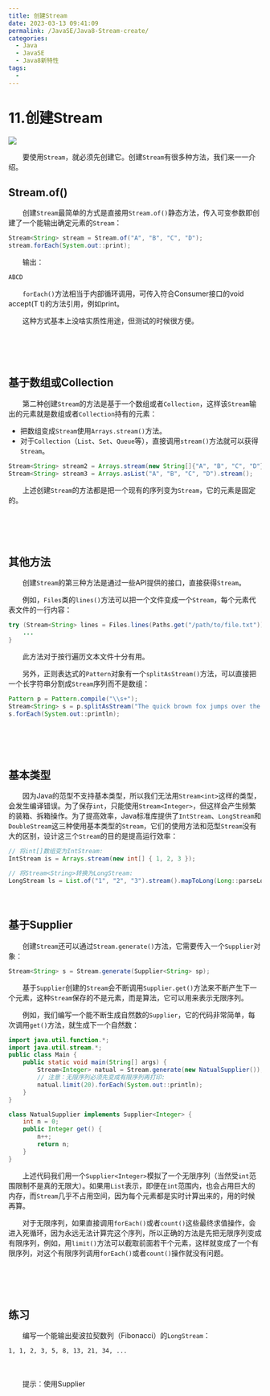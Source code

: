 ```yaml
---
title: 创建Stream
date: 2023-03-13 09:41:09
permalink: /JavaSE/Java8-Stream-create/
categories:
  - Java
  - JavaSE
  - Java8新特性
tags:
  - 
---
```


# 11.创建Stream

![](https://image.peterjxl.com/blog/202.jpg)

　　要使用`Stream`，就必须先创建它。创建`Stream`有很多种方法，我们来一一介绍。

<!-- more -->

## Stream.of()

　　创建`Stream`最简单的方式是直接用`Stream.of()`静态方法，传入可变参数即创建了一个能输出确定元素的`Stream`：

```java
Stream<String> stream = Stream.of("A", "B", "C", "D");
stream.forEach(System.out::print);
```

　　输出：

```java
ABCD
```

　　`forEach()`方法相当于内部循环调用，可传入符合Consumer接口的void accept(T t)的方法引用，例如print。

　　这种方式基本上没啥实质性用途，但测试的时候很方便。

　　‍

　　‍

## 基于数组或Collection

　　第二种创建`Stream`的方法是基于一个数组或者`Collection`，这样该`Stream`输出的元素就是数组或者`Collection`持有的元素：

* 把数组变成`Stream`使用`Arrays.stream()`方法。
* 对于`Collection`（`List`、`Set`、`Queue`等），直接调用`stream()`方法就可以获得`Stream`。

```java
Stream<String> stream2 = Arrays.stream(new String[]{"A", "B", "C", "D"});
Stream<String> stream3 = Arrays.asList("A", "B", "C", "D").stream();
```

　　上述创建`Stream`的方法都是把一个现有的序列变为`Stream`，它的元素是固定的。

　　‍

　　‍

## 其他方法

　　创建`Stream`的第三种方法是通过一些API提供的接口，直接获得`Stream`。

　　例如，`Files`类的`lines()`方法可以把一个文件变成一个`Stream`，每个元素代表文件的一行内容：

```java
try (Stream<String> lines = Files.lines(Paths.get("/path/to/file.txt"))) {
    ...
}
```

　　此方法对于按行遍历文本文件十分有用。

　　另外，正则表达式的`Pattern`对象有一个`splitAsStream()`方法，可以直接把一个长字符串分割成`Stream`序列而不是数组：

```java
Pattern p = Pattern.compile("\\s+");
Stream<String> s = p.splitAsStream("The quick brown fox jumps over the lazy dog");
s.forEach(System.out::println);
```

　　‍

　　‍

## 基本类型

　　因为Java的范型不支持基本类型，所以我们无法用`Stream<int>`这样的类型，会发生编译错误。为了保存`int`，只能使用`Stream<Integer>`，但这样会产生频繁的装箱、拆箱操作。为了提高效率，Java标准库提供了`IntStream`、`LongStream`和`DoubleStream`这三种使用基本类型的`Stream`，它们的使用方法和范型`Stream`没有大的区别，设计这三个`Stream`的目的是提高运行效率：

```java
// 将int[]数组变为IntStream:
IntStream is = Arrays.stream(new int[] { 1, 2, 3 });

// 将Stream<String>转换为LongStream:
LongStream ls = List.of("1", "2", "3").stream().mapToLong(Long::parseLong);
```

　　‍

## 基于Supplier

　　创建`Stream`还可以通过`Stream.generate()`方法，它需要传入一个`Supplier`对象：

```java
Stream<String> s = Stream.generate(Supplier<String> sp);
```

　　基于`Supplier`创建的`Stream`会不断调用`Supplier.get()`方法来不断产生下一个元素，这种`Stream`保存的不是元素，而是算法，它可以用来表示无限序列。

　　例如，我们编写一个能不断生成自然数的`Supplier`，它的代码非常简单，每次调用`get()`方法，就生成下一个自然数：

```java
import java.util.function.*;
import java.util.stream.*;
public class Main {
    public static void main(String[] args) {
        Stream<Integer> natual = Stream.generate(new NatualSupplier());
        // 注意：无限序列必须先变成有限序列再打印:
        natual.limit(20).forEach(System.out::println);
    }
}

class NatualSupplier implements Supplier<Integer> {
    int n = 0;
    public Integer get() {
        n++;
        return n;
    }
}
```

　　上述代码我们用一个`Supplier<Integer>`模拟了一个无限序列（当然受`int`范围限制不是真的无限大）。如果用`List`表示，即便在`int`范围内，也会占用巨大的内存，而`Stream`几乎不占用空间，因为每个元素都是实时计算出来的，用的时候再算。

　　对于无限序列，如果直接调用`forEach()`或者`count()`这些最终求值操作，会进入死循环，因为永远无法计算完这个序列，所以正确的方法是先把无限序列变成有限序列，例如，用`limit()`方法可以截取前面若干个元素，这样就变成了一个有限序列，对这个有限序列调用`forEach()`或者`count()`操作就没有问题。

　　‍

　　‍

## 练习

　　编写一个能输出斐波拉契数列（Fibonacci）的`LongStream`：

```
1, 1, 2, 3, 5, 8, 13, 21, 34, ...
```

　　‍

　　提示：使用Supplier
